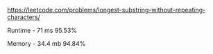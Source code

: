https://leetcode.com/problems/longest-substring-without-repeating-characters/

Runtime - 71 ms 95.53%

Memory - 34.4 mb 94.84%